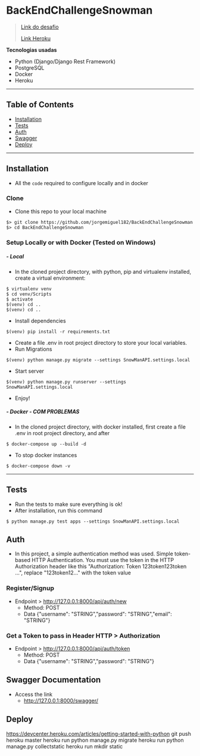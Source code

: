 # BackEndChallengeSnowman

> <p> <a href="https://gitlab.com/snowman-labs/backend-challenge"> Link do desafio </a> </p> 
> <p> <a href="https://snowmanapi.herokuapp.com/swagger/"> Link Heroku</a> </p> 


**Tecnologias usadas**

- Python (Django/Django Rest Framework)
- PostgreSQL
- Docker
- Heroku

---

## Table of Contents 

- [Installation](#installation)
- [Tests](#tests)
- [Auth](#auth)
- [Swagger](#swagger)
- [Deploy](#deploy)

---

## Installation

- All the `code` required to configure locally and in docker

### Clone

- Clone this repo to your local machine 
```shell
$> git clone https://github.com/jorgemiguel182/BackEndChallengeSnowman
$> cd BackEndChallengeSnowman
```

### Setup Locally or with Docker (Tested on Windows)

##### - **Local**
- In the cloned project directory, with python, pip and virtualenv installed, create a virtual environment:

```shell
$ virtualenv venv
$ cd venv/Scripts
$ activate
$(venv) cd ..
$(venv) cd ..
```
- Install dependencies
```shell
$(venv) pip install -r requirements.txt
```
- Create a file .env in root project directory to store your local variables.
- Run Migrations
```shell
$(venv) python manage.py migrate --settings SnowManAPI.settings.local
```
- Start server
```shell
$(venv) python manage.py runserver --settings SnowManAPI.settings.local
```
- Enjoy!

##### - Docker - COM PROBLEMAS
- In the cloned project directory, with docker installed, first create a file .env in root project directory, and after
```shell
$ docker-compose up --build -d
```

- To stop docker instances

```shell
$ docker-compose down -v
```

---

## Tests
- Run the tests to make sure everything is ok!
- After installation, run this command
```shell
$ python manage.py test apps --settings SnowManAPI.settings.local
```


## Auth
- In this project, a simple authentication method was used. Simple token-based HTTP Authentication.
You must use the token in the HTTP Authorization header like this "Authorization: Token 123token123token ...", replace 
"123token12..." with the token value


### Register/Signup
- Endpoint > http://127.0.0.1:8000/api/auth/new
    - Method: POST
    - Data {"username": "STRING","password": "STRING","email": "STRING"}
### Get a Token to pass in Header HTTP > Authorization
- Endpoint > http://127.0.0.1:8000/api/auth/token
    - Method: POST
    - Data {"username": "STRING","password": "STRING"}





## Swagger Documentation
- Access the link
    - http://127.0.0.1:8000/swagger/
## Deploy

https://devcenter.heroku.com/articles/getting-started-with-python
git push heroku master
heroku run python manage.py migrate
heroku run python manage.py collectstatic
heroku run mkdir static